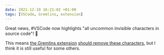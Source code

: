 ```yaml
---
date: 2021-12-10 16:21:02 +01:00
tags: [VSCode, Gremlins, extension]
---
```


Great news, #VSCode now highlights "all uncommon invisible characters in source code"! 🎉

This means [the Gremlins extension](https://marketplace.visualstudio.com/items?itemName=nhoizey.gremlins) [should remove these characters](https://github.com/nhoizey/vscode-gremlins/issues/225), but I think it is still useful for some others.